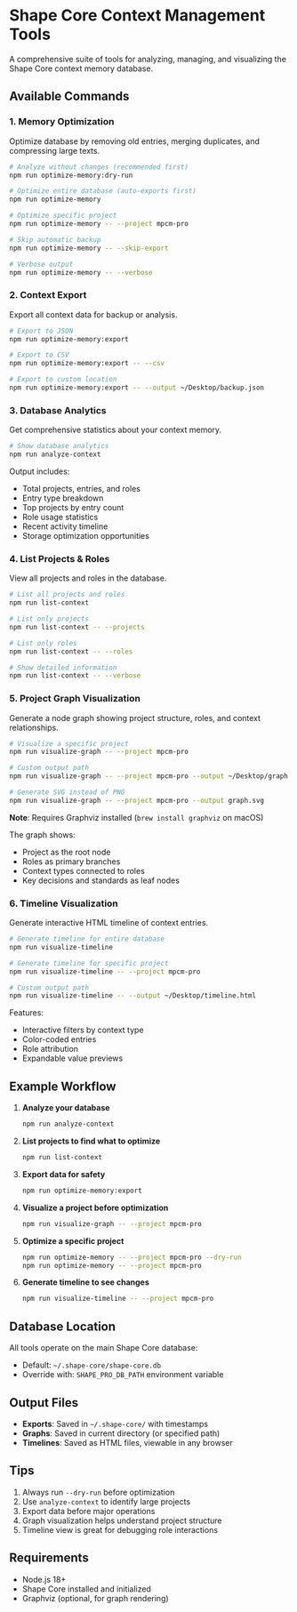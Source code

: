 # Shape Core Context Management Tools

A comprehensive suite of tools for analyzing, managing, and visualizing the Shape Core context memory database.

## Available Commands

### 1. Memory Optimization

Optimize database by removing old entries, merging duplicates, and compressing large texts.

```bash
# Analyze without changes (recommended first)
npm run optimize-memory:dry-run

# Optimize entire database (auto-exports first)
npm run optimize-memory

# Optimize specific project
npm run optimize-memory -- --project mpcm-pro

# Skip automatic backup
npm run optimize-memory -- --skip-export

# Verbose output
npm run optimize-memory -- --verbose
```

### 2. Context Export

Export all context data for backup or analysis.

```bash
# Export to JSON
npm run optimize-memory:export

# Export to CSV
npm run optimize-memory:export -- --csv

# Export to custom location
npm run optimize-memory:export -- --output ~/Desktop/backup.json
```

### 3. Database Analytics

Get comprehensive statistics about your context memory.

```bash
# Show database analytics
npm run analyze-context
```

Output includes:
- Total projects, entries, and roles
- Entry type breakdown
- Top projects by entry count
- Role usage statistics
- Recent activity timeline
- Storage optimization opportunities

### 4. List Projects & Roles

View all projects and roles in the database.

```bash
# List all projects and roles
npm run list-context

# List only projects
npm run list-context -- --projects

# List only roles
npm run list-context -- --roles

# Show detailed information
npm run list-context -- --verbose
```

### 5. Project Graph Visualization

Generate a node graph showing project structure, roles, and context relationships.

```bash
# Visualize a specific project
npm run visualize-graph -- --project mpcm-pro

# Custom output path
npm run visualize-graph -- --project mpcm-pro --output ~/Desktop/graph.png

# Generate SVG instead of PNG
npm run visualize-graph -- --project mpcm-pro --output graph.svg
```

**Note**: Requires Graphviz installed (`brew install graphviz` on macOS)

The graph shows:
- Project as the root node
- Roles as primary branches
- Context types connected to roles
- Key decisions and standards as leaf nodes

### 6. Timeline Visualization

Generate interactive HTML timeline of context entries.

```bash
# Generate timeline for entire database
npm run visualize-timeline

# Generate timeline for specific project
npm run visualize-timeline -- --project mpcm-pro

# Custom output path
npm run visualize-timeline -- --output ~/Desktop/timeline.html
```

Features:
- Interactive filters by context type
- Color-coded entries
- Role attribution
- Expandable value previews

## Example Workflow

1. **Analyze your database**
   ```bash
   npm run analyze-context
   ```

2. **List projects to find what to optimize**
   ```bash
   npm run list-context
   ```

3. **Export data for safety**
   ```bash
   npm run optimize-memory:export
   ```

4. **Visualize a project before optimization**
   ```bash
   npm run visualize-graph -- --project mpcm-pro
   ```

5. **Optimize a specific project**
   ```bash
   npm run optimize-memory -- --project mpcm-pro --dry-run
   npm run optimize-memory -- --project mpcm-pro
   ```

6. **Generate timeline to see changes**
   ```bash
   npm run visualize-timeline -- --project mpcm-pro
   ```

## Database Location

All tools operate on the main Shape Core database:
- Default: `~/.shape-core/shape-core.db`
- Override with: `SHAPE_PRO_DB_PATH` environment variable

## Output Files

- **Exports**: Saved in `~/.shape-core/` with timestamps
- **Graphs**: Saved in current directory (or specified path)
- **Timelines**: Saved as HTML files, viewable in any browser

## Tips

1. Always run `--dry-run` before optimization
2. Use `analyze-context` to identify large projects
3. Export data before major operations
4. Graph visualization helps understand project structure
5. Timeline view is great for debugging role interactions

## Requirements

- Node.js 18+
- Shape Core installed and initialized
- Graphviz (optional, for graph rendering)

